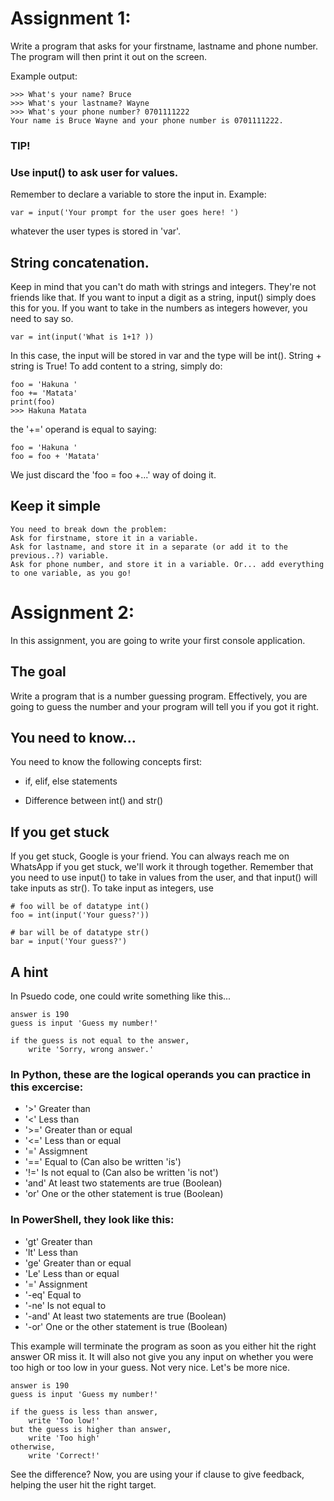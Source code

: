 # Assignment 1:

Write a program that asks for your firstname, lastname and phone number. 
The program will then print it out on the screen. 

Example output:

	>>> What's your name? Bruce
	>>> What's your lastname? Wayne
	>>> What's your phone number? 0701111222
	Your name is Bruce Wayne and your phone number is 0701111222.

### TIP!
### Use input() to ask user for values. 
Remember to declare a variable to store the input in. Example:

	var = input('Your prompt for the user goes here! ') 
whatever the user types is stored in 'var'.

## String concatenation. 
Keep in mind that you can't do math with strings and integers. 
They're not friends like that. If you want to input a digit as a string, input() simply
does this for you. If you want to take in the numbers as integers however, you need to say so.

	var = int(input('What is 1+1? )) 
In this case, the input will be stored in var and the type will be int().
String + string is True! To add content to a string, simply do:

	foo = 'Hakuna '
	foo += 'Matata'
	print(foo)
	>>> Hakuna Matata
the '+=' operand is equal to saying:

	foo = 'Hakuna '
	foo = foo + 'Matata'
We just discard the 'foo = foo +...' way of doing it.

## Keep it simple
	You need to break down the problem:
	Ask for firstname, store it in a variable.
	Ask for lastname, and store it in a separate (or add it to the previous..?) variable.
	Ask for phone number, and store it in a variable. Or... add everything to one variable, as you go!


# Assignment 2:

In this assignment, you are going to write your first console application.

## The goal
Write a program that is a number guessing program. Effectively, you are going to guess the number and your program will tell you if you got it right. 

## You need to know...
You need to know the following concepts first:

* if, elif, else statements

* Difference between int() and str()

## If you get stuck
If you get stuck, Google is your friend. You can always reach me on WhatsApp if you get stuck, we'll work it through together. Remember that you need to use input() to take in values from the user, and that input() will take inputs as str(). To take input as integers, use
	
	# foo will be of datatype int()
	foo = int(input('Your guess?'))

	# bar will be of datatype str()
	bar = input('Your guess?')

## A hint
In Psuedo code, one could write something like this...

	answer is 190
	guess is input 'Guess my number!'

	if the guess is not equal to the answer,
		write 'Sorry, wrong answer.'

### In Python, these are the logical operands you can practice in this excercise:

* '>' Greater than
* '<' Less than
* '>=' Greater than or equal
* '<=' Less than or equal
* '=' Assigmnent
* '==' Equal to (Can also be written 'is')
* '!=' Is not equal to (Can also be written 'is not')
* 'and' At least two statements are true (Boolean)
* 'or' One or the other statement is true (Boolean)

### In PowerShell, they look like this:

* 'gt' Greater than
* 'lt' Less than
* 'ge' Greater than or equal
* 'Le' Less than or equal
* '=' Assignment
* '-eq' Equal to
* '-ne' Is not equal to
* '-and' At least two statements are true (Boolean)
* '-or' One or the other statement is true (Boolean)


This example will terminate the program as soon as you either hit the right
answer OR miss it. It will also not give you any input on whether you were
too high or too low in your guess. Not very nice. Let's be more nice. 

	answer is 190
	guess is input 'Guess my number!'

	if the guess is less than answer,
		write 'Too low!'
	but the guess is higher than answer,
		write 'Too high'
	otherwise,
		write 'Correct!'

See the difference? Now, you are using your if clause to give feedback, helping the user hit the right target.
